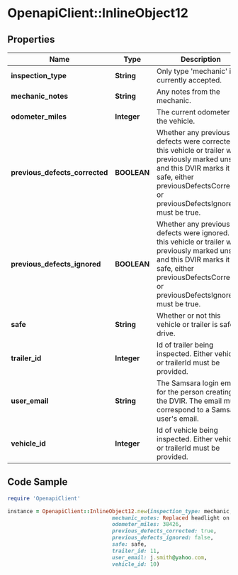 # OpenapiClient::InlineObject12

## Properties
Name | Type | Description | Notes
------------ | ------------- | ------------- | -------------
**inspection_type** | **String** | Only type &#39;mechanic&#39; is currently accepted. | 
**mechanic_notes** | **String** | Any notes from the mechanic. | [optional] 
**odometer_miles** | **Integer** | The current odometer of the vehicle. | [optional] 
**previous_defects_corrected** | **BOOLEAN** | Whether any previous defects were corrected. If this vehicle or trailer was previously marked unsafe, and this DVIR marks it as safe, either previousDefectsCorrected or previousDefectsIgnored must be true. | [optional] 
**previous_defects_ignored** | **BOOLEAN** | Whether any previous defects were ignored. If this vehicle or trailer was previously marked unsafe, and this DVIR marks it as safe, either previousDefectsCorrected or previousDefectsIgnored must be true. | [optional] 
**safe** | **String** | Whether or not this vehicle or trailer is safe to drive. | 
**trailer_id** | **Integer** | Id of trailer being inspected. Either vehicleId or trailerId must be provided. | [optional] 
**user_email** | **String** | The Samsara login email for the person creating the DVIR. The email must correspond to a Samsara user&#39;s email. | 
**vehicle_id** | **Integer** | Id of vehicle being inspected. Either vehicleId or trailerId must be provided. | [optional] 

## Code Sample

```ruby
require 'OpenapiClient'

instance = OpenapiClient::InlineObject12.new(inspection_type: mechanic,
                                 mechanic_notes: Replaced headlight on passenger side.,
                                 odometer_miles: 38426,
                                 previous_defects_corrected: true,
                                 previous_defects_ignored: false,
                                 safe: safe,
                                 trailer_id: 11,
                                 user_email: j.smith@yahoo.com,
                                 vehicle_id: 10)
```


